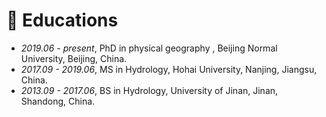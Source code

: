 
# 📖 Educations
- *2019.06 - present*, PhD in physical geography , Beijing Normal University, Beijing, China.
- *2017.09 - 2019.06*, MS in Hydrology, Hohai University, Nanjing, Jiangsu, China.
- *2013.09 - 2017.06*, BS in Hydrology, University of Jinan, Jinan, Shandong, China.

